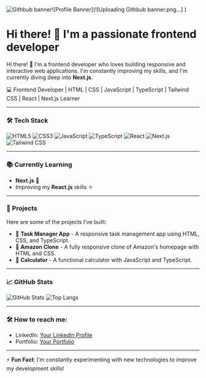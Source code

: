 ![Githbub banner](https://github.com/user-attachments/assets/68b6054c-e9df-4b30-b4b6-202ba182f818)![Profile Banner](![Uploading Githbub banner.png…]
)


# Hi there! 👋 I'm a passionate frontend developer

Hi there! 👋 I'm a frontend developer who loves building responsive and interactive web applications. I'm constantly improving my skills, and I'm currently diving deep into **Next.js**.

💻 Frontend Developer | HTML | CSS | JavaScript | TypeScript | Tailwind CSS | React | Next.js Learner


---

### 🛠️ Tech Stack

![HTML5](https://img.shields.io/badge/html5-%23E34F26.svg?style=for-the-badge&logo=html5&logoColor=white)
![CSS3](https://img.shields.io/badge/css3-%231572B6.svg?style=for-the-badge&logo=css3&logoColor=white)
![JavaScript](https://img.shields.io/badge/javascript-%23323330.svg?style=for-the-badge&logo=javascript&logoColor=%23F7DF1E)
![TypeScript](https://img.shields.io/badge/typescript-%23007ACC.svg?style=for-the-badge&logo=typescript&logoColor=white)
![React](https://img.shields.io/badge/react-%2320232a.svg?style=for-the-badge&logo=react&logoColor=%2361DAFB)
![Next.js](https://img.shields.io/badge/next.js-%23000000.svg?style=for-the-badge&logo=nextdotjs&logoColor=white)
![Tailwind CSS](https://img.shields.io/badge/tailwindcss-%2338B2AC.svg?style=for-the-badge&logo=tailwind-css&logoColor=white)

---

### 📚 Currently Learning

- **Next.js** 🧠
- Improving my **React.js** skills ⚛️
  
---

### 🌱 Projects

Here are some of the projects I've built:

- 📝 **Task Manager App** - A responsive task management app using HTML, CSS, and TypeScript.
- 🛒 **Amazon Clone** - A fully responsive clone of Amazon's homepage with HTML and CSS.
- 🔢 **Calculator** - A functional calculator with JavaScript and TypeScript.

---

### 📈 GitHub Stats

![GitHub Stats](https://github-readme-stats.vercel.app/api?username=your-github-username&show_icons=true&theme=radical)
![Top Langs](https://github-readme-stats.vercel.app/api/top-langs/?username=your-github-username&layout=compact&theme=radical)

---

### 🛠️ How to reach me:

- LinkedIn: [Your LinkedIn Profile](https://www.linkedin.com/in/areesha-khan-04bb07305/)
- Portfolio: [Your Portfolio](https://your-portfolio-link.com)

---

⚡ **Fun Fact**: I'm constantly experimenting with new technologies to improve my development skills!

